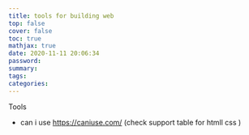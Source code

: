 ```yaml
---
title: tools for building web
top: false
cover: false
toc: true
mathjax: true
date: 2020-11-11 20:06:34
password:
summary:
tags:
categories:
---
```


Tools

- can i use   https://caniuse.com/  (check support table for htmll css )

